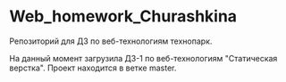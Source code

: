 # Web_homework_Churashkina
Репозиторий для ДЗ по веб-технологиям технопарк.

На данный момент загрузила ДЗ-1 по веб-технологиям "Статическая верстка".
Проект находится в ветке master.
